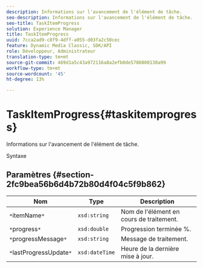 ```yaml
---
description: Informations sur l'avancement de l'élément de tâche.
seo-description: Informations sur l'avancement de l'élément de tâche.
seo-title: TaskItemProgress
solution: Experience Manager
title: TaskItemProgress
uuid: 7cca2ad9-c8f9-4dff-a055-d03fa2c50cec
feature: Dynamic Media Classic, SDK/API
role: Développeur, Administrateur
translation-type: tm+mt
source-git-commit: 469d1a5c43a972116a8a2efb0de5708800130a99
workflow-type: tm+mt
source-wordcount: '45'
ht-degree: 13%

---
```



# TaskItemProgress{#taskitemprogress}

Informations sur l&#39;avancement de l&#39;élément de tâche.

Syntaxe

## Paramètres {#section-2fc9bea56b6d4b72b80d4f04c5f9b862}

| Nom | Type | Description |
|---|---|---|
| `*`itemName`*` | `xsd:string` | Nom de l&#39;élément en cours de traitement. |
| `*`progress`*` | `xsd:double` | Progression terminée %. |
| `*`progressMessage`*` | `xsd:string` | Message de traitement. |
| `*`lastProgressUpdate`*` | `xsd:dateTime` | Heure de la dernière mise à jour. |

